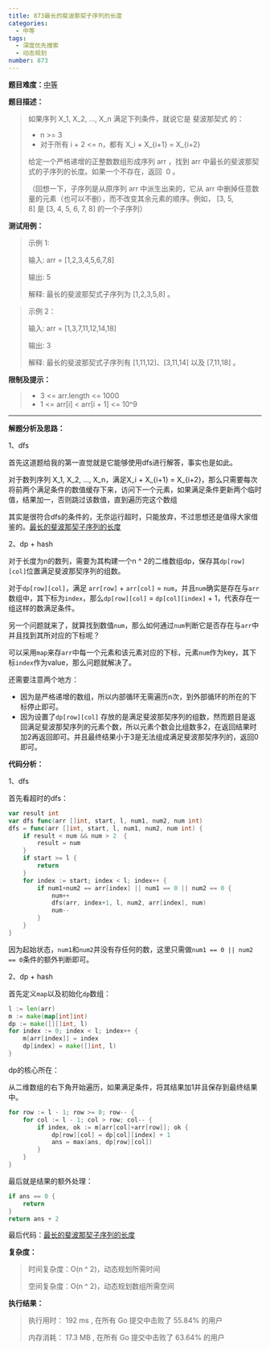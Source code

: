 ```yaml
---
title: 873最长的斐波那契子序列的长度
categories:
  - 中等
tags:
  - 深度优先搜索
  - 动态规划
number: 873
---
```


**题目难度：**[中等](https://leetcode.cn/problems/length-of-longest-fibonacci-subsequence/)

**题目描述：**

> 如果序列 X_1, X_2, ..., X_n 满足下列条件，就说它是 斐波那契式 的：
> 
> - n >= 3
> - 对于所有 i + 2 <= n，都有 X_i + X_{i+1} = X_{i+2}
> 
> 给定一个严格递增的正整数数组形成序列 arr ，找到 arr 中最长的斐波那契式的子序列的长度。如果一个不存在，返回  0 。
> 
> （回想一下，子序列是从原序列 arr 中派生出来的，它从 arr 中删掉任意数量的元素（也可以不删），而不改变其余元素的顺序。例如， [3, 5, 8] 是 [3, 4, 5, 6, 7, 8] 的一个子序列）


**测试用例：**

> 示例 1:
>
> 输入: arr = [1,2,3,4,5,6,7,8]
> 
> 输出: 5
> 
> 解释: 最长的斐波那契式子序列为 [1,2,3,5,8] 。

 
> 示例 2：
> 
> 输入: arr = [1,3,7,11,12,14,18]
> 
> 输出: 3
> 
> 解释: 最长的斐波那契式子序列有 [1,11,12]、[3,11,14] 以及 [7,11,18] 。


**限制及提示：**
> - 3 <= arr.length <= 1000
> - 1 <= arr[i] < arr[i + 1] <= 10^9

---
**解题分析及思路：**

1、dfs

首先这道题给我的第一直觉就是它能够使用dfs进行解答，事实也是如此。

对于数列序列 X_1, X_2, ..., X_n，满足X_i + X_{i+1} = X_{i+2}，那么只需要每次将前两个满足条件的数值缓存下来，访问下一个元素，如果满足条件更新两个临时值，结果加一，否则跳过该数值，直到遍历完这个数组

其实是很符合dfs的条件的，无奈运行超时，只能放弃，不过思想还是值得大家借鉴的。[最长的斐波那契子序列的长度](https://github.com/lomtom/algorithm-go/blob/main/leetcode/873最长的斐波那契子序列的长度_test.go)

2、dp + hash

对于长度为n的数列，需要为其构建一个n ^ 2的二维数组dp，保存其`dp[row][col]`位置满足斐波那契序列的组数。

对于`dp[row][col]`，满足 `arr[row]` + `arr[col]` = `num`，并且`num`确实是存在与`arr`数组中，其下标为`index`，那么`dp[row][col]` = `dp[col][index]` + 1，代表存在一组这样的数满足条件。

另一个问题就来了，就算找到数值`num`，那么如何通过`num`判断它是否存在与`arr`中并且找到其所对应的下标呢？

可以采用`map`来存`arr`中每一个元素和该元素对应的下标，元素`num`作为key，其下标`index`作为value，那么问题就解决了。

还需要注意两个地方：

- 因为是严格递增的数组，所以内部循环无需遍历n次，到外部循环的所在的下标停止即可。
- 因为设置了`dp[row][col]` 存放的是满足斐波那契序列的组数，然而题目是返回满足斐波那契序列的元素个数，所以元素个数会比组数多2，在返回结果时加2再返回即可。并且最终结果小于3是无法组成满足斐波那契序列的，返回0即可。

**代码分析：**

1、dfs

首先看超时的dfs：
```go
var result int
var dfs func(arr []int, start, l, num1, num2, num int)
dfs = func(arr []int, start, l, num1, num2, num int) {
    if result < num && num > 2  {
        result = num
    }
    if start >= l {
        return
    }
    for index := start; index < l; index++ {
        if num1+num2 == arr[index] || num1 == 0 || num2 == 0 {
            num++
            dfs(arr, index+1, l, num2, arr[index], num)
            num--
        }
    }
}
```
因为起始状态，`num1`和`num2`并没有存任何的数，这里只需做`num1 == 0 || num2 == 0`条件的额外判断即可。

2、dp + hash

首先定义`map`以及初始化`dp`数组：
```go
l := len(arr)
m := make(map[int]int)
dp := make([][]int, l)
for index := 0; index < l; index++ {
    m[arr[index]] = index
    dp[index] = make([]int, l)
}
```

dp的核心所在：

从二维数组的右下角开始遍历，如果满足条件，将其结果加1并且保存到最终结果中。
```go
for row := l - 1; row >= 0; row-- {
    for col := l - 1; col > row; col-- {
        if index, ok := m[arr[col]+arr[row]]; ok {
            dp[row][col] = dp[col][index] + 1
            ans = max(ans, dp[row][col])
        }
    }
}
```

最后就是结果的额外处理：
```go
if ans == 0 {
    return
}
return ans + 2
```


最后代码：[最长的斐波那契子序列的长度](https://github.com/lomtom/algorithm-go/blob/main/leetcode/873最长的斐波那契子序列的长度_test.go)

**复杂度：**
> 时间复杂度：O(n ^ 2)，动态规划所需时间
> 
> 空间复杂度：O(n ^ 2)，动态规划数组所需空间

**执行结果：**
> 执行用时： 192 ms , 在所有 Go 提交中击败了 55.84% 的用户
> 
> 内存消耗： 17.3 MB , 在所有 Go 提交中击败了 63.64% 的用户
